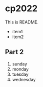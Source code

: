 # cp2022

This is README.
 - item1
 - item2

 ## Part 2
 1. sunday
 1. monday
 1. tuesday
 1. wednesday